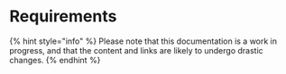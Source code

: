 # Requirements

{% hint style="info" %}
Please note that this documentation is a work in progress, and that the content and links are likely to undergo drastic changes.
{% endhint %}

